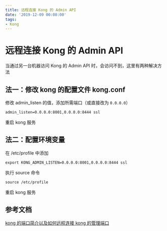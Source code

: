 ```yaml
---
title: 远程连接 Kong 的 Admin API
date: '2019-12-09 00:00:00'
tags:
- Kong
---
```

# 远程连接 Kong 的 Admin API

当通过另一台机器访问 Kong 的 Admin API 时，会访问不到，这里有两种解决方法

## 法一：修改 kong 的配置文件 kong.conf
修改 admin_listen 的值，添加所需端口（或直接改为 `0.0.0.0`）
```properties
admin_listen=0.0.0.0:8001,0.0.0.0:8444 ssl
```
重启 kong 服务

## 法二：配置环境变量

在 /etc/profile 中添加
```shell
export KONG_ADMIN_LISTEN=0.0.0.0:8001,0.0.0.0:8444 ssl
```
执行 source 命令
```shell
source /etc/profile
```
重启 kong 服务

## 参考文档
[kong 的端口简介以及如何远程连接 kong 的管理端口](https://blog.csdn.net/wtfk233/article/details/100561415)
